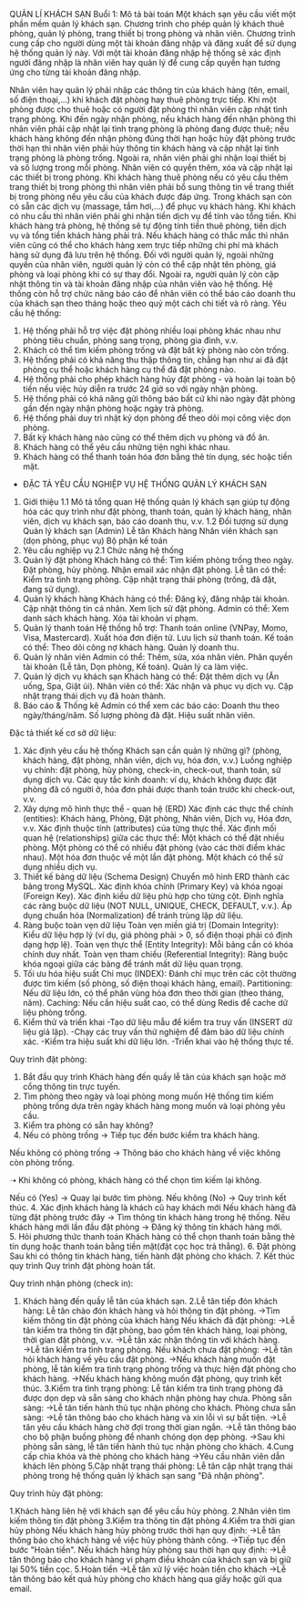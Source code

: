 QUẢN LÍ KHÁCH SẠN
Buổi 1:
Mô tả bài toán
Một khách sạn yêu cầu viết một phần mềm quản lý khách sạn. Chương trình cho phép quản lý khách thuê phòng, quản lý phòng, trang thiết bị trong phòng và nhân viên.
Chương trình cung cấp cho người dùng một tài khoản đăng nhập và đăng xuất để sử dụng hệ thống quản lý này. Với một tài khoản đăng nhập hệ thống sẽ xác định người đăng nhập là nhân viên hay quản lý để cung cấp quyền hạn tương ứng cho từng tài khoản đăng nhập.


Nhân viên hay quản lý phải nhập các thông tin của khách hàng (tên, email, số điện thoại,…) khi khách đặt phòng hay thuê phòng trực tiếp. Khi một phòng được cho thuê hoặc có người đặt phòng thì nhân viên cập nhật tình trạng phòng. Khi đến ngày nhận phòng, nếu khách hàng đến nhận phòng thì nhân viên phải cập nhật lại tình trạng phòng là phòng đang được thuê; nếu khách hàng không đến nhận phòng đúng thời hạn hoặc hủy đặt phòng trước thời hạn thì nhân viên phải hủy thông tin khách hàng và cập nhật lại tình trạng phòng là phòng trống.
Ngoài ra, nhân viên phải ghi nhận loại thiết bị và số lượng trong mỗi phòng. Nhân viên có quyền thêm, xóa và cập nhật lại các thiết bị trong phòng. Khi khách hàng thuê phòng nếu có yêu cầu thêm trang thiết bị trong phòng thì nhân viên phải bổ sung thông tin về trang thiết bị trong phòng nếu yêu cầu của khách được đáp ứng.
Trong khách sạn còn có sẵn các dịch vụ (massage, tắm hơi,…) để phục vụ khách hàng. Khi khách có nhu cầu thì nhân viên phải ghi nhận tiền dịch vụ để tính vào tổng tiền.
Khi khách hàng trả phòng, hệ thống sẽ tự động tính tiền thuê phòng, tiền dịch vụ và tổng tiền khách hàng phải trả. Nếu khách hàng có thắc mắc thì nhân viên cũng có thể cho khách hàng xem trực tiếp những chi phí mà khách hàng sử dụng đã lưu trên hệ thống.
Đối với người quản lý, ngoài những quyền của nhân viên, người quản lý còn có thể cập nhật tên phòng, giá phòng và loại phòng khi có sự thay đổi. Ngoài ra, người quản lý còn cập nhật thông tin và tài khoản đăng nhập của nhân viên vào hệ thống.
Hệ thống còn hỗ trợ chức năng báo cáo để nhân viên có thể báo cáo doanh thu của khách sạn theo tháng hoặc theo quý một cách chi tiết và rõ ràng.
Yêu cầu hệ thống:
1.	Hệ thống phải hỗ trợ việc đặt phòng nhiều loại phòng khác nhau như phòng tiêu chuẩn, phòng sang trọng, phòng gia đình, v.v.
2.	Khách có thể tìm kiếm phòng trống và đặt bất kỳ phòng nào còn trống.
3.	Hệ thống phải có khả năng thu thập thông tin, chẳng hạn như ai đã đặt phòng cụ thể hoặc khách hàng cụ thể đã đặt phòng nào.
4.	Hệ thống phải cho phép khách hàng hủy đặt phòng - và hoàn lại toàn bộ tiền nếu việc hủy diễn ra trước 24 giờ so với ngày nhận phòng.
5.	Hệ thống phải có khả năng gửi thông báo bất cứ khi nào ngày đặt phòng gần đến ngày nhận phòng hoặc ngày trả phòng.
6.	Hệ thống phải duy trì nhật ký dọn phòng để theo dõi mọi công việc dọn phòng.
7.	Bất kỳ khách hàng nào cũng có thể thêm dịch vụ phòng và đồ ăn.
8.	Khách hàng có thể yêu cầu những tiện nghi khác nhau.
9.	Khách hàng có thể thanh toán hóa đơn bằng thẻ tín dụng, séc hoặc tiền mặt.


- ĐẶC TẢ YÊU CẦU NGHIỆP VỤ HỆ THỐNG QUẢN LÝ KHÁCH SẠN 
1. Giới thiệu 
1.1 Mô tả tổng quan Hệ thống quản lý khách sạn giúp tự động hóa các quy trình như đặt phòng, thanh toán, quản lý khách hàng, nhân viên, dịch vụ khách sạn, báo cáo doanh thu, v.v. 
1.2 Đối tượng sử dụng Quản lý khách sạn (Admin) Lễ tân Khách hàng Nhân viên khách sạn (dọn phòng, phục vụ) Bộ phận kế toán 
2. Yêu cầu nghiệp vụ 
2.1 Chức năng hệ thống 
 1. Quản lý đặt phòng 
Khách hàng có thể: Tìm kiếm phòng trống theo ngày. Đặt phòng, hủy phòng. Nhận email xác nhận đặt phòng.
Lễ tân có thể: Kiểm tra tình trạng phòng. Cập nhật trạng thái phòng (trống, đã đặt, đang sử dụng). 
 2. Quản lý khách hàng 
 Khách hàng có thể: Đăng ký, đăng nhập tài khoản. Cập nhật thông tin cá nhân. Xem lịch sử đặt phòng.
 Admin có thể: Xem danh sách khách hàng. Xóa tài khoản vi phạm. 
 3. Quản lý thanh toán 
 Hệ thống hỗ trợ: Thanh toán online (VNPay, Momo, Visa, Mastercard). Xuất hóa đơn điện tử. Lưu lịch sử thanh toán. 
Kế toán có thể: Theo dõi công nợ khách hàng. Quản lý doanh thu.
  4. Quản lý nhân viên 
 Admin có thể: Thêm, sửa, xóa nhân viên. Phân quyền tài khoản (Lễ tân, Dọn phòng, Kế toán). Quản lý ca làm việc. 
 5. Quản lý dịch vụ khách sạn 
Khách hàng có thể: Đặt thêm dịch vụ (Ăn uống, Spa, Giặt ủi). 
 Nhân viên có thể: Xác nhận và phục vụ dịch vụ. Cập nhật trạng thái dịch vụ đã hoàn thành. 
 6. Báo cáo & Thống kê 
Admin có thể xem các báo cáo: Doanh thu theo ngày/tháng/năm. Số lượng phòng đã đặt. Hiệu suất nhân viên.


Đặc tả thiết kế cơ sở dữ liệu:

1. Xác định yêu cầu hệ thống
Khách sạn cần quản lý những gì? (phòng, khách hàng, đặt phòng, nhân viên, dịch vụ, hóa đơn, v.v.)
Luồng nghiệp vụ chính: đặt phòng, hủy phòng, check-in, check-out, thanh toán, sử dụng dịch vụ.
Các quy tắc kinh doanh: ví dụ, khách không được đặt phòng đã có người ở, hóa đơn phải được thanh toán trước khi check-out, v.v.
2. Xây dựng mô hình thực thể - quan hệ (ERD)
Xác định các thực thể chính (entities): Khách hàng, Phòng, Đặt phòng, Nhân viên, Dịch vụ, Hóa đơn, v.v.
Xác định thuộc tính (attributes) của từng thực thể.
Xác định mối quan hệ (relationships) giữa các thực thể:
Một khách có thể đặt nhiều phòng.
Một phòng có thể có nhiều đặt phòng (vào các thời điểm khác nhau).
Một hóa đơn thuộc về một lần đặt phòng.
Một khách có thể sử dụng nhiều dịch vụ.
3. Thiết kế bảng dữ liệu (Schema Design)
Chuyển mô hình ERD thành các bảng trong MySQL.
Xác định khóa chính (Primary Key) và khóa ngoại (Foreign Key).
Xác định kiểu dữ liệu phù hợp cho từng cột.
Định nghĩa các ràng buộc dữ liệu (NOT NULL, UNIQUE, CHECK, DEFAULT, v.v.).
Áp dụng chuẩn hóa (Normalization) để tránh trùng lặp dữ liệu.
4. Ràng buộc toàn vẹn dữ liệu
Toàn vẹn miền giá trị (Domain Integrity): Kiểu dữ liệu hợp lý (ví dụ, giá phòng phải > 0, số điện thoại phải có định dạng hợp lệ).
Toàn vẹn thực thể (Entity Integrity): Mỗi bảng cần có khóa chính duy nhất.
Toàn vẹn tham chiếu (Referential Integrity): Ràng buộc khóa ngoại giữa các bảng để tránh mất dữ liệu quan trọng.
5. Tối ưu hóa hiệu suất
Chỉ mục (INDEX): Đánh chỉ mục trên các cột thường được tìm kiếm (số phòng, số điện thoại khách hàng, email).
Partitioning: Nếu dữ liệu lớn, có thể phân vùng hóa đơn theo thời gian (theo tháng, năm).
Caching: Nếu cần hiệu suất cao, có thể dùng Redis để cache dữ liệu phòng trống.
6. Kiểm thử và triển khai
 -Tạo dữ liệu mẫu để kiểm tra truy vấn (INSERT dữ liệu giả lập).
 -Chạy các truy vấn thử nghiệm để đảm bảo dữ liệu chính xác.
 -Kiểm tra hiệu suất khi dữ liệu lớn.
 -Triển khai vào hệ thống thực tế.

Quy trình đặt phòng:
 1. Bắt đầu quy trình
Khách hàng đến quầy lễ tân của khách sạn hoặc mở cổng thông tin trực tuyến.
 2. Tìm phòng theo ngày và loại phòng mong muốn
 Hệ thống tìm kiếm phòng trống dựa trên ngày khách hàng mong muốn và loại phòng yêu cầu.
 3. Kiểm tra phòng có sẵn hay không?
 4.  Nếu có phòng trống → Tiếp tục đến bước kiểm tra khách hàng.

 Nếu không có phòng trống → Thông báo cho khách hàng về việc không còn phòng trống.

 ➝ Khi không có phòng, khách hàng có thể chọn tìm kiếm lại không.

 Nếu có (Yes) → Quay lại bước tìm phòng.
 Nếu không (No) → Quy trình kết thúc.
4. Xác định khách hàng là khách cũ hay khách mới
 Nếu khách hàng đã từng đặt phòng trước đây → Tìm thông tin khách hàng trong hệ thống.
 Nếu khách hàng mới lần đầu đặt phòng → Đăng ký thông tin khách hàng mới.               
5. Hỏi phương thức thanh toán
 Khách hàng có thể chọn thanh toán bằng thẻ tín dụng hoặc thanh toán bằng tiền mặt(đặt cọc học trả thẳng).
6. Đặt phòng
Sau khi có thông tin khách hàng, tiến hành đặt phòng cho khách.
7. Kết thúc quy trình
Quy trình đặt phòng hoàn tất.

Quy trình nhận phòng (check in):
1. Khách hàng đến quầy lễ tân của khách sạn.
2.Lễ tân tiếp đón khách hàng: Lễ tân chào đón khách hàng và hỏi thông tin đặt phòng.
 →Tìm kiếm thông tin đặt phòng của khách hàng
Nếu khách đã đặt phòng:
 →Lễ tân kiểm tra thông tin đặt phòng, bao gồm tên khách hàng, loại phòng, thời gian đặt phòng, v.v.
 →Lễ tân xác nhận thông tin với khách hàng.
 →Lễ tân kiểm tra tình trạng phòng.
Nếu khách chưa đặt phòng:
 →Lễ tân hỏi khách hàng về yêu cầu đặt phòng.
 →Nếu khách hàng muốn đặt phòng, lễ tân kiểm tra tình trạng phòng trống và thực hiện đặt phòng cho khách hàng.
 →Nếu khách hàng không muốn đặt phòng, quy trình kết thúc.
3.Kiểm tra tình trạng phòng: Lễ tân kiểm tra tình trạng phòng đã được dọn dẹp và sẵn sàng cho khách nhận phòng hay chưa.
Phòng sẵn sàng:
 →Lễ tân tiến hành thủ tục nhận phòng cho khách.
Phòng chưa sẵn sàng:
 →Lễ tân thông báo cho khách hàng và xin lỗi vì sự bất tiện.
 →Lễ tân yêu cầu khách hàng chờ đợi trong thời gian ngắn.
 →Lễ tân thông báo cho bộ phận buồng phòng để nhanh chóng dọn dẹp phòng.
 →Sau khi phòng sẵn sàng, lễ tân tiến hành thủ tục nhận phòng cho khách.
4.Cung cấp chìa khóa và thẻ phòng cho khách hàng
	→Yêu cầu nhân viên dẫn khách lên phòng
5.Cập nhật trạng thái phòng: Lễ tân cập nhật trạng thái phòng trong hệ thống quản lý khách sạn sang "Đã nhận phòng".

Quy trình hủy đặt phòng:
 
1.Khách hàng liên hệ với khách sạn để yêu cầu hủy phòng. 
 	2.Nhân viên tìm kiếm thông tin đặt phòng
  	3.Kiểm tra thông tin đặt phòng
4.Kiểm tra thời gian hủy phòng
Nếu khách hàng hủy phòng trước thời hạn quy định:
 →Lễ tân thông báo cho khách hàng về việc hủy phòng thành công.
 →Tiếp tục đến bước "Hoàn tiền".
Nếu khách hàng hủy phòng sau thời hạn quy định:
 →Lễ tân thông báo cho khách hàng vi phạm điều khoản của khách sạn và bị giữ lại 50% tiền cọc.
5.Hoàn tiền
 →Lễ tân xử lý việc hoàn tiền cho khách 
 →Lễ tân thông báo kết quả hủy phòng cho khách hàng qua giấy hoặc gửi qua email.

